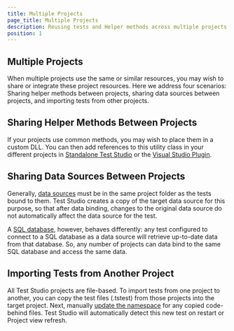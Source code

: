 ```yaml
---
title: Multiple Projects
page_title: Multiple Projects
description: Reusing tests and Helper methods across multiple projects. When multiple projects use the same or similar resources, you may wish to share or integrate these project resources. Here we address four scenarios - Sharing helper methods (standalone code file) between projects, sharing data sources between projects, and importing tests from other projects.
position: 1
---
```

## Multiple Projects

When multiple projects use the same or similar resources, you may wish to share or integrate these project resources. Here we address four scenarios: Sharing helper methods between projects, sharing data sources between projects, and importing tests from other projects.

## Sharing Helper Methods Between Projects

If your projects use common methods, you may wish to place them in a custom DLL. You can then add references to this utility class in your different projects in <a href="/advanced-topics/coded-samples/general/utility-class-in-standalone" target="_blank">Standalone Test Studio</a> or the <a href="/advanced-topics/coded-samples/general/use-external-dll-in-vs" target="_blank">Visual Studio Plugin</a>.

## Sharing Data Sources Between Projects

Generally, <a href="/features/data-driven-testing/bind-test-data-source" target="_blank">data sources</a> must be in the same project folder as the tests bound to them. Test Studio creates a copy of the target data source for this purpose, so that after data binding, changes to the original data source do not automatically affect the data source for the test. 

A <a href="/features/data-driven-testing/sql-database-example" target="_blank">SQL database</a>, however, behaves differently: any test configured to connect to a SQL database as a data source will retrieve up-to-date data from that database. So, any number of projects can data bind to the same SQL database and access the same data.

## Importing Tests from Another Project

All Test Studio projects are file-based. To import tests from one project to another, you can copy the test files (.tstest) from those projects into the target project. Next, manually <a href="/troubleshooting-guide/test-execution-problems-tg/pages-not-defined" target="_blank">update the namespace</a> for any copied code-behind files. Test Studio will automatically detect this new test on restart or Project view refresh. 